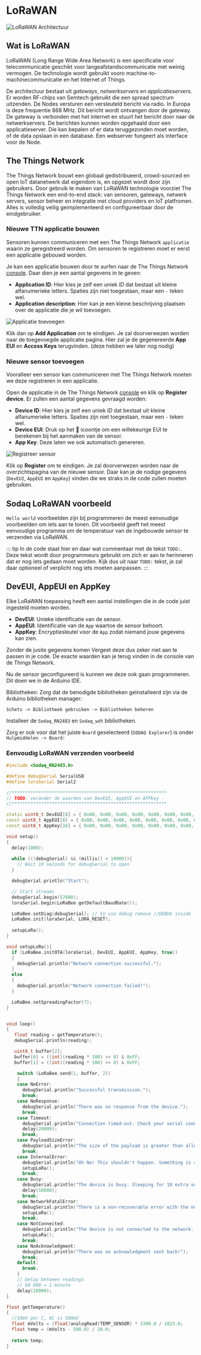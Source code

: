 # LoRaWAN

![LoRaWAN Architectuur](./img/lorawan.jpg)

## Wat is LoRaWAN

LoRaWAN (Long Range Wide Area Network) is een specificatie voor telecommunicatie geschikt voor langeafstandscommunicatie met weinig vermogen. De technologie wordt gebruikt vooro machine-to-machinecommunicatie en het Internet of Things.

De architectuur bestaat uit *gateways*, *netwerkservers* en *applicatieservers*. Er worden RF-chips van Semtech gebruikt die een spread spectrum uitzenden. De Nodes versturen een versleuteld bericht via radio. In Europa is deze frequentie 868 MHz. Dit bericht wordt ontvangen door de gateway. De gateway is verbonden met het internet en stuurt het bericht door naar de netwerkservers. De berichten kunnen worden opgehaald door een applicatieserver. Die kan bepalen of er data teruggezonden moet worden, of de data opslaan in een database. Een webserver fungeert als interface voor de Node.

## The Things Network


The Things Network bouwt een globaal gedistribueerd, crowd-sourced en open IoT datanetwerk dat eigendom is, en opgezet wordt door zijn gebruikers. Door gebruik te maken van LoRaWAN technologie voorziet The Things Network een end-to-end stack: van sensoren, gateways, netwerk servers, sensor beheer en integratie met cloud providers en IoT platfromen. Alles is volledig veilig geimplementeerd en configureerbaar door de eindgebruiker.

### Nieuwe TTN applicatie bouwen

Sensoren kunnen communiceren met een The Things Network `applicatie` waarin ze geregistreerd worden. Om sensoren te registreren moet er eerst een applicatie gebouwd worden.

Je kan een applicatie bouwen door te surfen naar de The Things Network [console](https://console.thethingsnetwork.org/applications/add). Daar dien je een aantal gegevens in te geven:

* **Application ID**: Hier kies je zelf een uniek *ID* dat bestaat uit kleine alfanumerieke letters. Spaties zijn niet toegestaan, maar een `-` teken wel.
* **Application description**: Hier kan je een kleine beschrijving plaatsen over de applicatie die je wil toevoegen.

![Applicatie toevoegen](./img/add-application.png)

Klik dan op **Add Application** om te eindigen. Je zal doorverwezen worden naar de toegevoegde applicatie pagina. Hier zal je de gegenereerde **App EUI** en **Access Keys** terugvinden. (deze hebben we later nog nodig)

### Nieuwe sensor toevoegen

Vooralleer een sensor kan communiceren met The Things Network moeten we deze registreren in een applicatie.

Open de applicatie in de The Things Network [console](https://console.thethingsnetwork.org/applications/) en klik op **Register device**. Er zullen een aantal gegevens gevraagd worden:

* **Device ID**: Hier kies je zelf een uniek *ID* dat bestaat uit kleine alfanumerieke letters. Spaties zijn niet toegestaan, maar een `-` teken wel.
* **Device EUI**: Druk op het :twisted_rightwards_arrows: icoontje om een willekeurige EUI te berekenen bij het aanmaken van de sensor.
* **App Key**: Deze laten we ook automatisch genereren.

![Registreer sensor](./img/register-device.png)

Klik op **Register** om te eindigen. Je zal doorverwezen worden naar de overzichtspagina van de nieuwe sensor. Daar kan je de nodige gegevens (`DevEUI`, `AppEUI` en `AppKey`) vinden die we straks in de code zullen moeten gebruiken.

## Sodaq LoRaWAN voorbeeld

`Hello world` voorbeelden zijn bij programmeren de meest eenvoudige voorbeelden om iets aan te tonen. Dit voorbeeld geeft het meest eenvoudige programma om de temperatuur van de ingebouwde sensor te verzenden via LoRaWAN.

::: tip
In de code staat hier en daar wat commentaar met de tekst `TODO:`. Deze tekst wordt door programmeurs gebruikt om zich er aan te herinneren dat er nog iets gedaan moet worden. Kijk dus uit naar `TODO:` tekst, je zal daar optioneel of verplicht nog iets moeten aanpassen.
:::

## DevEUI, AppEUI en AppKey

Elke LoRaWAN toepassing heeft een aantal instellingen die in de code juist ingesteld moeten worden. 

* **DevEUI**: Unieke identificatie van de sensor.
* **AppEUI**: Identificatie van de `App` waartoe de sensor behoort.
* **AppKey**: Encryptiesleutel voor de `App` zodat niemand jouw gegevens kan zien.

Zonder de jusite gegevens komen Vergeet deze dus zeker niet aan te passen in je code. De exacte waarden kan je terug vinden in de console van de Things Network. 

Nu de sensor geconfigureerd is kunnen we deze ook gaan programmeren. Dit doen we in de Arduino IDE.

Bibliotheken: Zorg dat de benodigde bibliotheken geïnstalleerd zijn via de Arduino bibliotheken manager:

`Schets -> Bibliotheek gebruiken -> Bibliotheken beheren`

Installeer de `Sodaq_RN2483` en `Sodaq_wdt` bibliotheken.

Zorg er ook voor dat het juiste `Board` geselecteerd (`SODAQ Explorer`) is onder `Hulpmiddelen -> Board:`

### Eenvoudig LoRaWAN verzenden voorbeeld

```cpp
#include <Sodaq_RN2483.h>

#define debugSerial SerialUSB
#define loraSerial Serial2

//**********************************************************
// TODO: verander de waarden van DevEUI, AppEUI en APPkey
//**********************************************************

static uint8_t DevEUI[8] = { 0x00, 0x00, 0x00, 0x00, 0x00, 0x00, 0x00, 0x00 };
const uint8_t AppEUI[8] = { 0x00, 0x00, 0x00, 0x00, 0x00, 0x00, 0x00, 0x00 };
const uint8_t AppKey[16] = { 0x00, 0x00, 0x00, 0x00, 0x00, 0x00, 0x00, 0x00, 0x00, 0x00, 0x00, 0x00, 0x00, 0x00, 0x00, 0x00 };

void setup()
{
  delay(1000);
  
  while ((!debugSerial) && (millis() < 10000)){
    // Wait 10 seconds for debugSerial to open
  }

  debugSerial.println("Start");

  // Start streams
  debugSerial.begin(57600);
  loraSerial.begin(LoRaBee.getDefaultBaudRate());

  LoRaBee.setDiag(debugSerial); // to use debug remove //DEBUG inside library
  LoRaBee.init(loraSerial, LORA_RESET);
  
  setupLoRa();
}

void setupLoRa(){
  if (LoRaBee.initOTA(loraSerial, DevEUI, AppEUI, AppKey, true))
  {
    debugSerial.println("Network connection successful.");
  }
  else
  {
    debugSerial.println("Network connection failed!");
  }

  LoRaBee.setSpreadingFactor(7);
}


void loop()
{
   float reading = getTemperature();
   debugSerial.println(reading);

   uint8_t buffer[2];
   buffer[0] = ((int)(reading * 100) >> 8) & 0xFF;
   buffer[1] = ((int)(reading * 100) >> 0) & 0xFF;

    switch (LoRaBee.send(1, buffer, 2))
    {
    case NoError:
      debugSerial.println("Successful transmission.");
      break;
    case NoResponse:
      debugSerial.println("There was no response from the device.");
      break;
    case Timeout:
      debugSerial.println("Connection timed-out. Check your serial connection to the device! Sleeping for 20sec.");
      delay(20000);
      break;
    case PayloadSizeError:
      debugSerial.println("The size of the payload is greater than allowed. Transmission failed!");
      break;
    case InternalError:
      debugSerial.println("Oh No! This shouldn't happen. Something is really wrong! The program will reset the RN module.");
      setupLoRa();
      break;
    case Busy:
      debugSerial.println("The device is busy. Sleeping for 10 extra seconds.");
      delay(10000);
      break;
    case NetworkFatalError:
      debugSerial.println("There is a non-recoverable error with the network connection. The program will reset the RN module.");
      setupLoRa();
      break;
    case NotConnected:
      debugSerial.println("The device is not connected to the network. The program will reset the RN module.");
      setupLoRa();
      break;
    case NoAcknowledgment:
      debugSerial.println("There was no acknowledgment sent back!");
      break;
    default:
      break;
    }
    // Delay between readings
    // 60 000 = 1 minute
    delay(10000); 
}

float getTemperature()
{
  //10mV per C, 0C is 500mV
  float mVolts = (float)analogRead(TEMP_SENSOR) * 3300.0 / 1023.0;
  float temp = (mVolts - 500.0) / 10.0;
  
  return temp;
}
```